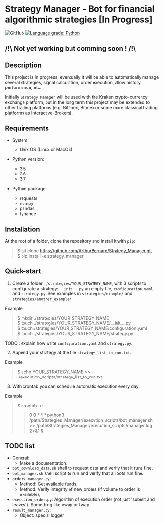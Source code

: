# Strategy Manager - Bot for financial algorithmic strategies [In Progress]

![GitHub](https://img.shields.io/github/license/ArthurBernard/Strategy_Manager)
[![Language grade: Python](https://img.shields.io/lgtm/grade/python/g/ArthurBernard/Strategy_Manager.svg?logo=lgtm&logoWidth=18)](https://lgtm.com/projects/g/ArthurBernard/Strategy_Manager/context:python)

## /!\ Not yet working but comming soon ! /!\

## Description

This project is in progress, eventually it will be able to automatically manage several strategies, signal calculation, order execution, allow history performance, etc.    

Initially `Strategy Manager` will be used with the Kraken crypto-currency exchange platform, but in the long term this project may be extended to other trading platforms (e.g. Bitfinex, Bitmex or some more classical trading platforms as Interactive-Brokers). 

## Requirements

- System:
    - Unix OS (Linux or MacOS)

- Python version:
    - 3.5
    - 3.6
    - 3.7

- Python package:
    - requests
    - numpy
    - pandas
    - fynance

## Installation

At the root of a folder, clone the repository and install it with `pip`:

> $ git clone https://github.com/ArthurBernard/Strategy_Manager.git    
> $ pip install -e strategy_manager   

## Quick-start

1. Create a folder `./strategies/YOUR_STRATEGY_NAME`, with 3 scripts to configurate a strategy: `__init__.py` an empty file, `configuration.yaml` and `strategy.py`. See examples in `strategies/example/` and `strategies/another_example/`.

Example:

> $ mkdir ./strategies/YOUR_STRATEGY_NAME   
> $ touch ./strategies/YOUR_STRATEGY_NAME/\_\_init\_\_.py   
> $ touch./strategies/YOUR_STRATEGY_NAME/configuration.yaml   
> $ touch ./strategies/YOUR_STRATEGY_NAME/strategy.py   

TODO : explain how write `configuration.yaml` and `strategy.py`.

2. Append your strategy at the file `strategy_list_to_run.txt`.

Example:

> $ echo YOUR_STRATEGY_NAME >> ./execution_scripts/strategy_list_to_run.txt

3. With crontab you can schedule automatic execution every day. 

Example:

> $ crontab -e   
>> 0 0 * * * python3 /path/Strategies_Manager/execution_scripts/bot_manager.sh >> /path/Strategies_Manager/execution_scripts/manager.log 2>&1 &

## TODO list

- General: 
     - Make a documentation;
- `bot_download_data.sh` shell to request data and verify that it runs fine.
- `bot_manager.sh` shell script to run and verify that all bots run fine. 
- `orders_manager.py`:
    - Method: Get available funds;
    - Method: Verify integrity of new orders (if volume to order is available); 
- `execution_order.py`: Algorithm of execution order (not just 'submit and leaves'). Something like vwap or twap. 
- `result_manager.py`:
    - Object: special logger 